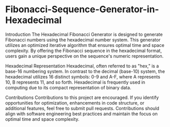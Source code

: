 # Fibonacci-Sequence-Generator-in-Hexadecimal

Introduction
The Hexadecimal Fibonacci Generator is designed to generate Fibonacci numbers using the hexadecimal number system. This generator utilizes an optimized iterative algorithm that ensures optimal time and space complexity. By offering the Fibonacci sequence in the hexadecimal format, users gain a unique perspective on the sequence's numeric representation.

Hexadecimal Representation
Hexadecimal, often referred to as "hex," is a base-16 numbering system. In contrast to the decimal (base-10) system, the hexadecimal utilizes 16 distinct symbols: 0-9 and A-F, where A represents 10, B represents 11, and so forth. Hexadecimal is frequently used in computing due to its compact representation of binary data.

Contributions
Contributions to this project are encouraged. If you identify opportunities for optimization, enhancements in code structure, or additional features, feel free to submit pull requests. Contributions should align with software engineering best practices and maintain the focus on optimal time and space complexity.
